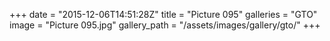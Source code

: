 +++
date = "2015-12-06T14:51:28Z"
title = "Picture 095"
galleries = "GTO"
image = "Picture 095.jpg"
gallery_path = "/assets/images/gallery/gto/"
+++
